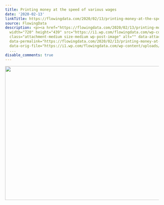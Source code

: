 ```yaml
---
title: Printing money at the speed of various wages
date: '2020-02-13'
linkTitle: https://flowingdata.com/2020/02/13/printing-money-at-the-speed-of-various-wages/
source: FlowingData
description: <p><a href="https://flowingdata.com/2020/02/13/printing-money-at-the-speed-of-various-wages/"><img
  width="720" height="439" src="https://i1.wp.com/flowingdata.com/wp-content/uploads/2020/02/printing-money-by-Agarwal.gif?fit=720%2C439&amp;ssl=1"
  class="attachment-medium size-medium wp-post-image" alt="" data-attachment-id="59071"
  data-permalink="https://flowingdata.com/2020/02/13/printing-money-at-the-speed-of-various-wages/printing-money-by-agarwal/"
  data-orig-file="https://i1.wp.com/flowingdata.com/wp-content/uploads/2020/02/printing-money-by-Agarwal.gif?fit=720%2C439&amp;ssl=1"
  ...
disable_comments: true
---
```

<p><a href="https://flowingdata.com/2020/02/13/printing-money-at-the-speed-of-various-wages/"><img width="720" height="439" src="https://i1.wp.com/flowingdata.com/wp-content/uploads/2020/02/printing-money-by-Agarwal.gif?fit=720%2C439&amp;ssl=1" class="attachment-medium size-medium wp-post-image" alt="" data-attachment-id="59071" data-permalink="https://flowingdata.com/2020/02/13/printing-money-at-the-speed-of-various-wages/printing-money-by-agarwal/" data-orig-file="https://i1.wp.com/flowingdata.com/wp-content/uploads/2020/02/printing-money-by-Agarwal.gif?fit=720%2C439&amp;ssl=1" ...